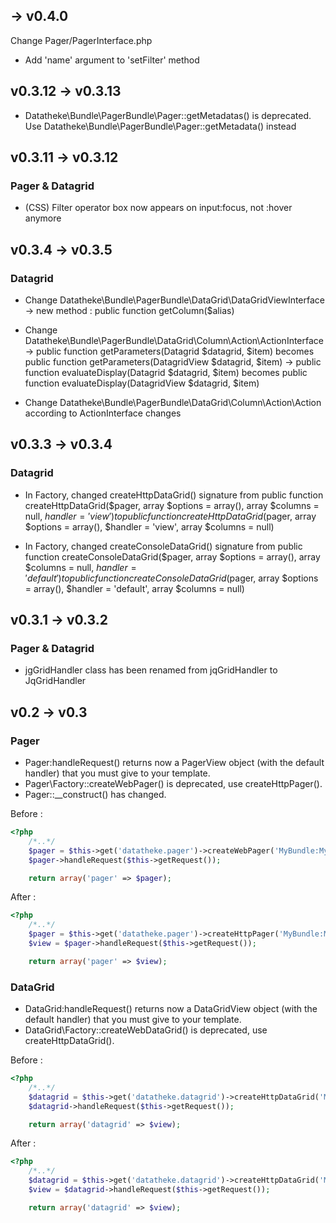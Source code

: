-> v0.4.0
---------
Change Pager/PagerInterface.php
- Add 'name' argument to 'setFilter' method

v0.3.12 -> v0.3.13
------------------
- Datatheke\Bundle\PagerBundle\Pager::getMetadatas() is deprecated. Use Datatheke\Bundle\PagerBundle\Pager::getMetadata() instead

v0.3.11 -> v0.3.12
------------------
### Pager & Datagrid
- (CSS) Filter operator box now appears on input:focus, not :hover anymore

v0.3.4 -> v0.3.5
----------------
### Datagrid
- Change Datatheke\Bundle\PagerBundle\DataGrid\DataGridViewInterface
    -> new method :  public function getColumn($alias)

- Change Datatheke\Bundle\PagerBundle\DataGrid\Column\Action\ActionInterface
    -> public function getParameters(Datagrid $datagrid, $item) becomes public function getParameters(DatagridView $datagrid, $item)
    -> public function evaluateDisplay(Datagrid $datagrid, $item) becomes public function evaluateDisplay(DatagridView $datagrid, $item)

- Change Datatheke\Bundle\PagerBundle\DataGrid\Column\Action\Action according to ActionInterface changes

v0.3.3 -> v0.3.4
----------------
### Datagrid
- In Factory, changed createHttpDataGrid() signature from
public function createHttpDataGrid($pager, array $options = array(), array $columns = null, $handler = 'view')
to
public function createHttpDataGrid($pager, array $options = array(), $handler = 'view', array $columns = null)

- In Factory, changed createConsoleDataGrid() signature from
public function createConsoleDataGrid($pager, array $options = array(), array $columns = null, $handler = 'default')
to
public function createConsoleDataGrid($pager, array $options = array(), $handler = 'default', array $columns = null)

v0.3.1 -> v0.3.2
----------------
### Pager & Datagrid
- jgGridHandler class has been renamed from jqGridHandler to JqGridHandler

v0.2 -> v0.3
------------
### Pager
- Pager:handleRequest() returns now a PagerView object (with the default handler) that you must give to your template.
- Pager\Factory::createWebPager() is deprecated, use createHttpPager().
- Pager::__construct() has changed.

Before :
```php
<?php
    /*..*/
    $pager = $this->get('datatheke.pager')->createWebPager('MyBundle:MyEntity');
    $pager->handleRequest($this->getRequest());

    return array('pager' => $pager);
```
After :
```php
<?php
    /*..*/
    $pager = $this->get('datatheke.pager')->createHttpPager('MyBundle:MyEntity');
    $view = $pager->handleRequest($this->getRequest());

    return array('pager' => $view);
```

### DataGrid
- DataGrid:handleRequest() returns now a DataGridView object (with the default handler) that you must give to your template.
- DataGrid\Factory::createWebDataGrid() is deprecated, use createHttpDataGrid().

Before :
```php
<?php
    /*..*/
    $datagrid = $this->get('datatheke.datagrid')->createHttpDataGrid('MyBundle:MyEntity');
    $datagrid->handleRequest($this->getRequest());

    return array('datagrid' => $view);
```
After :
```php
<?php
    /*..*/
    $datagrid = $this->get('datatheke.datagrid')->createHttpDataGrid('MyBundle:MyEntity');
    $view = $datagrid->handleRequest($this->getRequest());

    return array('datagrid' => $view);
```
